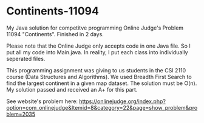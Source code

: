 # Continents-11094
My Java solution for competitve programming Online Judge's Problem 11094 "Continents". Finished in 2 days. 

Please note that the Online Judge only accepts code in one Java file. So I put all my code into Main.java. In reality, I put each class into individually seperated files.

This programming assignment was giving to us students in the CSI 2110 course (Data Structures and Algorithms). We used Breadth First Search to find the largest continent in a given map dataset. The solution must be O(n). My solution passed and received an A+ for this part.

See website's problem here: https://onlinejudge.org/index.php?option=com_onlinejudge&Itemid=8&category=22&page=show_problem&problem=2035
